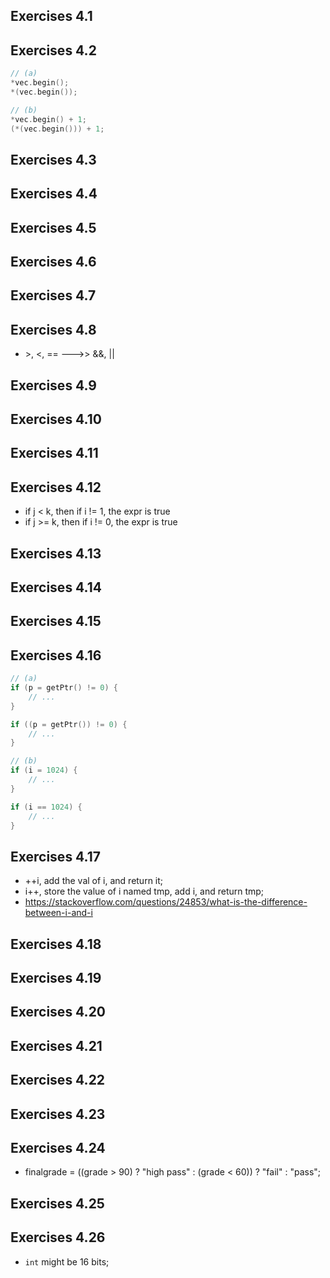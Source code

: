 ## Exercises 4.1

## Exercises 4.2
```c++
// (a)
*vec.begin();
*(vec.begin());

// (b)
*vec.begin() + 1;
(*(vec.begin())) + 1;
```

## Exercises 4.3

## Exercises 4.4

## Exercises 4.5

## Exercises 4.6

## Exercises 4.7

## Exercises 4.8
- \>, <, ==  --->>  &&, ||

## Exercises 4.9
## Exercises 4.10
## Exercises 4.11
## Exercises 4.12
- if j < k, then if i != 1, the expr is true
- if j >= k, then if i != 0, the expr is true

## Exercises 4.13
## Exercises 4.14
## Exercises 4.15
## Exercises 4.16
```c++
// (a) 
if (p = getPtr() != 0) {
    // ... 
}

if ((p = getPtr()) != 0) {
    // ... 
}

// (b)
if (i = 1024) {
    // ... 
}

if (i == 1024) {
    // ... 
}
```

## Exercises 4.17
- ++i, add the val of i, and return it;
- i++, store the value of i named tmp, add i, and return tmp;
- https://stackoverflow.com/questions/24853/what-is-the-difference-between-i-and-i

## Exercises 4.18

## Exercises 4.19

## Exercises 4.20

## Exercises 4.21

## Exercises 4.22

## Exercises 4.23

## Exercises 4.24
- finalgrade = ((grade > 90) ? "high pass" : (grade < 60)) ? "fail" : "pass";

## Exercises 4.25

## Exercises 4.26
- `int` might be 16 bits;